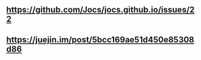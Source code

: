 ## https://github.com/Jocs/jocs.github.io/issues/22
## https://juejin.im/post/5bcc169ae51d450e85308d86
